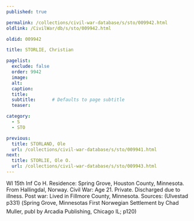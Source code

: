 ```yaml
---
published: true

permalink: /collections/civil-war-database/s/sto/009942.html
oldlink: /CivilWar/db/s/sto/009942.html

oldid: 009942

title: STORLIE, Christian

pagelist:
  exclude: false
  order: 9942
  image: 
  alt:
  caption:
  title:
  subtitle:      # Defaults to page subtitle
  teaser:

category: 
  - S 
  - STO

previous:
  title: STORLAND, Ole
  url: /collections/civil-war-database/s/sto/009941.html  
next:
  title: STORLIE, Ole O.
  url: /collections/civil-war-database/s/sto/009943.html   
---
```

WI 15th Inf Co H. Residence: Spring Grove, Houston County, Minnesota. From Hallingdal, Norway. Civil War: Age 21. Private. Discharged due to illness. Post war: Lived in Fillmore County, Minnesota. Sources: (Ulvestad p331) (&#147;Spring Grove, Minnesota&#146;s First Norwegian Settlement&#148; by Chad Muller, publ by Arcadia Publishing, Chicago IL; p120)